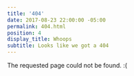 ```yaml
---
title: '404'
date: 2017-08-23 22:00:00 -05:00
permalink: 404.html
position: 4
display_title: Whoops
subtitle: Looks like we got a 404
---
```


The requested page could not be found. :(
